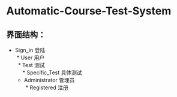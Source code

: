 # Automatic-Course-Test-System
## 界面结构：
* Sign_in 登陆<br>
  * User 用户<br>
    * Test 测试<br>
      * Specific_Test 具体测试<br>
  * Administrator 管理员<br>
  * Registered 注册<br>
